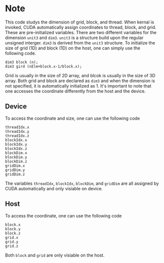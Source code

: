 # Note
This code studys the dimension of grid, block, and thread. When kernal is invoked, CUDA automatically assign coordinates to thread, block, and grid. These are pre-initialized variables. There are two different variables for the dimension `unit3` and `dim3`. `unit3` is a structure build upon the regular unsigned interger. `dim3` is derived from the `unit3` structure. To initialize the size of grid (1D) and block (1D) on the host, one can simply use the following code. 
```
dim3 block (n);
dim3 gird (nElm+block.x-1/block.x);
```
Grid is usually in the size of 2D array, and blcok is usually in the size of 3D array. Both grid and block are declared as `dim3` and when the dimension is not specified, it is automatically initialized as 1.
It's important to note that one accesses the coordinate differently from the host and the device.
## Device
To access the coordinate and size, one can use the following code
```
threadIdx.x
threadIdx.y
threadIdx.z
blockIdx.x
blockIdx.y
blockIdx.z
blockDim.x
blockDim.y
blockDim.z
gridDim.x
gridDim.y
gridDim.z
```
The variables `threadIdx`, `blockIdx`, `blockDim`, and `gridDim` are all assigned by CUDA automatically and only visiable on device.
## Host
To access the coordinate, one can use the following code
```
block.x
block.y
block.z
grid.x
grid.y
grid.z
``` 
Both `block` and `grid` are only visiable on the host.